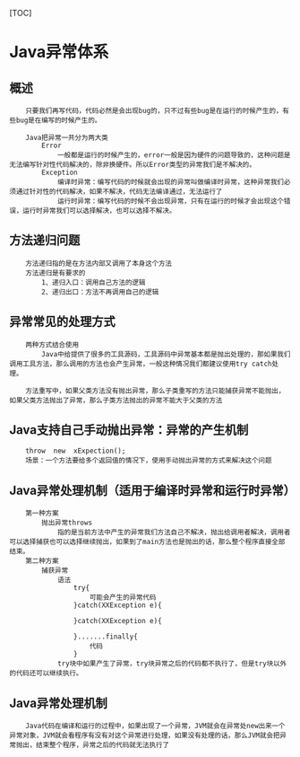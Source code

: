 [TOC]
# Java异常体系
##	概述
		只要我们再写代码，代码必然是会出现bug的，只不过有些bug是在运行的时候产生的，有些bug是在编写的时候产生的。

		Java把异常一共分为两大类
			Error
				一般都是运行的时候产生的，error一般是因为硬件的问题导致的，这种问题是无法编写针对性代码解决的，除非换硬件。所以Error类型的异常我们是不解决的。
			Exception
				编译时异常：编写代码的时候就会出现的异常叫做编译时异常，这种异常我们必须通过针对性的代码解决，如果不解决，代码无法编译通过，无法运行了
				运行时异常：编写代码的时候不会出现异常，只有在运行的时候才会出现这个错误，运行时异常我们可以选择解决，也可以选择不解决。

##	方法递归问题
		方法递归指的是在方法内部又调用了本身这个方法
		方法递归是有要求的
			1、递归入口：调用自己方法的逻辑
			2、递归出口：方法不再调用自己的逻辑

##	异常常见的处理方式
		两种方式结合使用
			Java中给提供了很多的工具源码，工具源码中异常基本都是抛出处理的，那如果我们调用工具方法，那么调用的方法也会产生异常，一般这种情况我们都建议使用try catch处理。

		方法重写中，如果父类方法没有抛出异常，那么子类重写的方法只能捕获异常不能抛出，如果父类方法抛出了异常，那么子类方法抛出的异常不能大于父类的方法

##	Java支持自己手动抛出异常：异常的产生机制
		throw  new  xExpection();
		场景：一个方法要给多个返回值的情况下，使用手动抛出异常的方式来解决这个问题

##	Java异常处理机制（适用于编译时异常和运行时异常）
		第一种方案
			抛出异常throws
				指的是当前方法中产生的异常我们方法自己不解决，抛出给调用者解决，调用者可以选择捕获也可以选择继续抛出，如果到了main方法也是抛出的话，那么整个程序直接全部结束。
		第二种方案
			捕获异常
				语法
					try{
                        可能会产生的异常代码
                    }catch(XXException e){

                    }catch(XXException e){

                    }.......finally{
                        代码
                    }
				try块中如果产生了异常，try块异常之后的代码都不执行了，但是try块以外的代码还可以继续执行。

##	Java异常处理机制
		Java代码在编译和运行的过程中，如果出现了一个异常，JVM就会在异常处new出来一个异常对象，JVM就会看程序有没有对这个异常进行处理，如果没有处理的话，那么JVM就会把异常抛出，结束整个程序，异常之后的代码就无法执行了